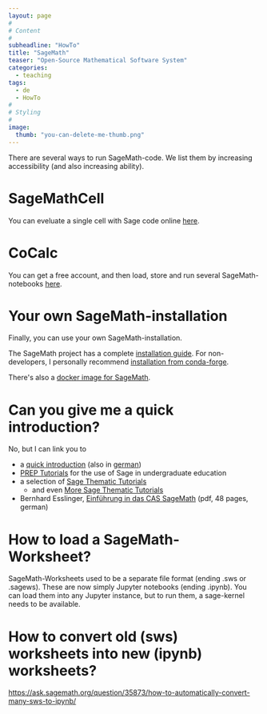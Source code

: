 ```yaml
---
layout: page
#
# Content
#
subheadline: "HowTo"
title: "SageMath"
teaser: "Open-Source Mathematical Software System"
categories:
  - teaching
tags:
  - de
  - HowTo
#
# Styling
#
image:
  thumb: "you-can-delete-me-thumb.png"
---
```


There are several ways to run SageMath-code. We list them by
increasing accessibility (and also increasing ability).

# SageMathCell

You can eveluate a single cell with Sage code online
[here](https://sagecell.sagemath.org/).

# CoCalc

You can get a free account, and then load, store and run several
SageMath-notebooks [here](https://cocalc.com/).

# Your own SageMath-installation

Finally, you can use your own SageMath-installation.

The SageMath project has a complete [installation
guide](https://doc.sagemath.org/html/en/installation/index.html). For
non-developers, I personally recommend [installation from
conda-forge](https://doc.sagemath.org/html/en/installation/conda.html).

There's also a [docker image for SageMath](https://hub.docker.com/u/sagemath/).

# Can you give me a quick introduction?

No, but I can link you to
- a [quick
introduction](https://doc.sagemath.org/html/en/tutorial/index.html)
(also in [german](https://doc.sagemath.org/html/de/tutorial/))
- [PREP Tutorials](https://doc.sagemath.org/html/en/prep/index.html)
  for the use of Sage in undergraduate education
- a selection of [Sage Thematic
  Tutorials](https://doc.sagemath.org/html/en/thematic_tutorials/index.html)
  - and even [More Sage Thematic Tutorials](https://more-sagemath-tutorials.readthedocs.io/en/latest/)
- Bernhard Esslinger, [Einführung in das CAS
  SageMath](https://www.cryptool.org/download/ctb/CTB-Appendix-SageMath-de.pdf)
  (pdf, 48 pages, german)

# How to load a SageMath-Worksheet?

SageMath-Worksheets used to be a separate file format (ending .sws or
.sagews). These are now simply Jupyter notebooks (ending .ipynb). You
can load them into any Jupyter instance, but to run them, a
sage-kernel needs to be available.

# How to convert old (sws) worksheets into new (ipynb) worksheets?

https://ask.sagemath.org/question/35873/how-to-automatically-convert-many-sws-to-ipynb/
